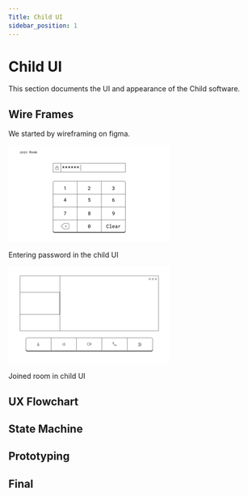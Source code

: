 ```yaml
---
Title: Child UI
sidebar_position: 1
---
```


# Child UI

This section documents the UI and appearance of the Child software.

## Wire Frames

We started by wireframing on figma.

![start page](../../../static/img/software-v1-0/ui-child-enter-password.png)

Entering password in the child UI

![start page](../../../static/img/software-v1-0/ui-child-room-joined.png)

Joined room in child UI

## UX Flowchart

## State Machine

## Prototyping

## Final
